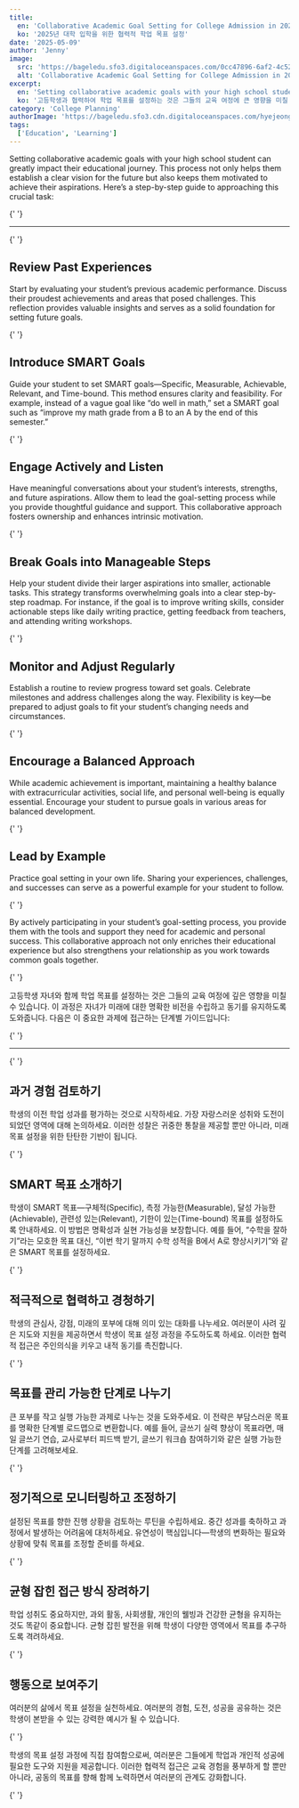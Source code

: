 ```yaml
---
title:
  en: 'Collaborative Academic Goal Setting for College Admission in 2025'
  ko: '2025년 대학 입학을 위한 협력적 학업 목표 설정'
date: '2025-05-09'
author: 'Jenny'
image:
  src: 'https://bageledu.sfo3.digitaloceanspaces.com/0cc47896-6af2-4c52-8773-3171516a7f49.jpg'
  alt: 'Collaborative Academic Goal Setting for College Admission in 2025'
excerpt:
  en: 'Setting collaborative academic goals with your high school student can greatly impact their educational journey. This guide provides steps to help you support their aspirations.'
  ko: '고등학생과 협력하여 학업 목표를 설정하는 것은 그들의 교육 여정에 큰 영향을 미칠 수 있습니다. 이 가이드는 그들의 포부를 지원하는 데 도움이 되는 단계들을 제공합니다.'
category: 'College Planning'
authorImage: 'https://bageledu.sfo3.cdn.digitaloceanspaces.com/hyejeong.jpg'
tags:
  ['Education', 'Learning']
---
```


<div class="en-content" x-show="$store.language !== 'ko'">


<p>
  Setting collaborative academic goals with your high school student can greatly impact their educational journey. This process not only helps them establish a clear vision for the future but also keeps them motivated to achieve their aspirations. Here’s a step-by-step guide to approaching this crucial task:
</p>

{' '}

<hr />

{' '}

<h2>Review Past Experiences</h2>
<p>
  Start by evaluating your student’s previous academic performance. Discuss their proudest achievements and areas that posed challenges. This reflection provides valuable insights and serves as a solid foundation for setting future goals.
</p>

{' '}

<h2>Introduce SMART Goals</h2>
<p>
  Guide your student to set SMART goals—Specific, Measurable, Achievable, Relevant, and Time-bound. This method ensures clarity and feasibility. For example, instead of a vague goal like “do well in math,” set a SMART goal such as “improve my math grade from a B to an A by the end of this semester.”
</p>

{' '}

<h2>Engage Actively and Listen</h2>
<p>
  Have meaningful conversations about your student’s interests, strengths, and future aspirations. Allow them to lead the goal-setting process while you provide thoughtful guidance and support. This collaborative approach fosters ownership and enhances intrinsic motivation.
</p>

{' '}

<h2>Break Goals into Manageable Steps</h2>
<p>
  Help your student divide their larger aspirations into smaller, actionable tasks. This strategy transforms overwhelming goals into a clear step-by-step roadmap. For instance, if the goal is to improve writing skills, consider actionable steps like daily writing practice, getting feedback from teachers, and attending writing workshops.
</p>

{' '}

<h2>Monitor and Adjust Regularly</h2>
<p>
  Establish a routine to review progress toward set goals. Celebrate milestones and address challenges along the way. Flexibility is key—be prepared to adjust goals to fit your student’s changing needs and circumstances.
</p>

{' '}

<h2>Encourage a Balanced Approach</h2>
<p>
  While academic achievement is important, maintaining a healthy balance with extracurricular activities, social life, and personal well-being is equally essential. Encourage your student to pursue goals in various areas for balanced development.
</p>

{' '}

<h2>Lead by Example</h2>
<p>
  Practice goal setting in your own life. Sharing your experiences, challenges, and successes can serve as a powerful example for your student to follow.
</p>

{' '}

<p>
  By actively participating in your student’s goal-setting process, you provide them with the tools and support they need for academic and personal success. This collaborative approach not only enriches their educational experience but also strengthens your relationship as you work towards common goals together.
</p>

{' '}

</div>

<div class="ko-content" x-show="$store.language === 'ko'">


<p>
  고등학생 자녀와 함께 학업 목표를 설정하는 것은 그들의 교육 여정에 깊은 영향을 미칠 수 있습니다. 이 과정은 자녀가 미래에 대한 명확한 비전을 수립하고 동기를 유지하도록 도와줍니다. 다음은 이 중요한 과제에 접근하는 단계별 가이드입니다:
</p>

{' '}

<hr />

{' '}

<h2>과거 경험 검토하기</h2>
<p>
  학생의 이전 학업 성과를 평가하는 것으로 시작하세요. 가장 자랑스러운 성취와 도전이 되었던 영역에 대해 논의하세요. 이러한 성찰은 귀중한 통찰을 제공할 뿐만 아니라, 미래 목표 설정을 위한 탄탄한 기반이 됩니다.
</p>

{' '}

<h2>SMART 목표 소개하기</h2>
<p>
  학생이 SMART 목표—구체적(Specific), 측정 가능한(Measurable), 달성 가능한(Achievable), 관련성 있는(Relevant), 기한이 있는(Time-bound) 목표를 설정하도록 안내하세요. 이 방법은 명확성과 실현 가능성을 보장합니다. 예를 들어, “수학을 잘하기”라는 모호한 목표 대신, “이번 학기 말까지 수학 성적을 B에서 A로 향상시키기”와 같은 SMART 목표를 설정하세요.
</p>

{' '}

<h2>적극적으로 협력하고 경청하기</h2>
<p>
  학생의 관심사, 강점, 미래의 포부에 대해 의미 있는 대화를 나누세요. 여러분이 사려 깊은 지도와 지원을 제공하면서 학생이 목표 설정 과정을 주도하도록 하세요. 이러한 협력적 접근은 주인의식을 키우고 내적 동기를 촉진합니다.
</p>

{' '}

<h2>목표를 관리 가능한 단계로 나누기</h2>
<p>
  큰 포부를 작고 실행 가능한 과제로 나누는 것을 도와주세요. 이 전략은 부담스러운 목표를 명확한 단계별 로드맵으로 변환합니다. 예를 들어, 글쓰기 실력 향상이 목표라면, 매일 글쓰기 연습, 교사로부터 피드백 받기, 글쓰기 워크숍 참여하기와 같은 실행 가능한 단계를 고려해보세요.
</p>

{' '}

<h2>정기적으로 모니터링하고 조정하기</h2>
<p>
  설정된 목표를 향한 진행 상황을 검토하는 루틴을 수립하세요. 중간 성과를 축하하고 과정에서 발생하는 어려움에 대처하세요. 유연성이 핵심입니다—학생의 변화하는 필요와 상황에 맞춰 목표를 조정할 준비를 하세요.
</p>

{' '}

<h2>균형 잡힌 접근 방식 장려하기</h2>
<p>
  학업 성취도 중요하지만, 과외 활동, 사회생활, 개인의 웰빙과 건강한 균형을 유지하는 것도 똑같이 중요합니다. 균형 잡힌 발전을 위해 학생이 다양한 영역에서 목표를 추구하도록 격려하세요.
</p>

{' '}

<h2>행동으로 보여주기</h2>
<p>
  여러분의 삶에서 목표 설정을 실천하세요. 여러분의 경험, 도전, 성공을 공유하는 것은 학생이 본받을 수 있는 강력한 예시가 될 수 있습니다.
</p>

{' '}

<p>
  학생의 목표 설정 과정에 직접 참여함으로써, 여러분은 그들에게 학업과 개인적 성공에 필요한 도구와 지원을 제공합니다. 이러한 협력적 접근은 교육 경험을 풍부하게 할 뿐만 아니라, 공동의 목표를 향해 함께 노력하면서 여러분의 관계도 강화합니다.
</p>

{' '}

</div>